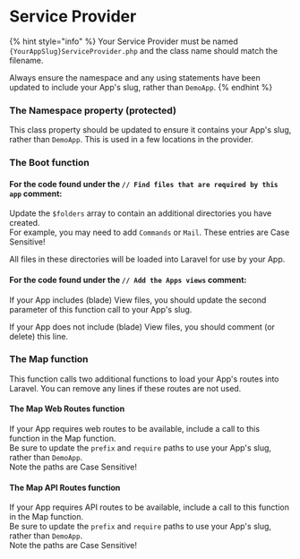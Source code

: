 # Service Provider

{% hint style="info" %}
Your Service Provider must be named `{YourAppSlug}ServiceProvider.php` and the class name should match the filename.

Always ensure the namespace and any using statements have been updated to include your App's slug, rather than `DemoApp`.
{% endhint %}

### The Namespace property (protected)

This class property should be updated to ensure it contains your App's slug, rather than `DemoApp`. This is used in a few locations in the provider.

### The Boot function

#### **For the code found under the `// Find files that are required by this app` comment:**

Update the `$folders` array to contain an additional directories you have created.\
For example, you may need to add `Commands` or `Mail`. These entries are Case Sensitive!

All files in these directories will be loaded into Laravel for use by your App.

#### **For the code found under the `// Add the Apps views` comment:**

If your App includes (blade) View files, you should update the second parameter of this function call to your App's slug.

If your App does not include (blade) View files, you should comment (or delete) this line.

### The Map function

This function calls two additional functions to load your App's routes into Laravel. You can remove any lines if these routes are not used.

#### **The Map Web Routes function**

If your App requires web routes to be available, include a call to this function in the Map function.\
Be sure to update the `prefix` and `require` paths to use your App's slug, rather than `DemoApp`.\
Note the paths are Case Sensitive!

#### **The Map API Routes function**

If your App requires API routes to be available, include a call to this function in the Map function.\
Be sure to update the `prefix` and `require` paths to use your App's slug, rather than `DemoApp`.\
Note the paths are Case Sensitive!
